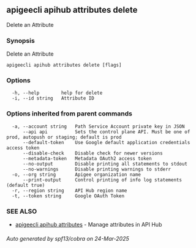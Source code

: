 ## apigeecli apihub attributes delete

Delete an Attribute

### Synopsis

Delete an Attribute

```
apigeecli apihub attributes delete [flags]
```

### Options

```
  -h, --help        help for delete
  -i, --id string   Attribute ID
```

### Options inherited from parent commands

```
  -a, --account string   Path Service Account private key in JSON
      --api api          Sets the control plane API. Must be one of prod, autopush or staging; default is prod
      --default-token    Use Google default application credentials access token
      --disable-check    Disable check for newer versions
      --metadata-token   Metadata OAuth2 access token
      --no-output        Disable printing all statements to stdout
      --no-warnings      Disable printing warnings to stderr
  -o, --org string       Apigee organization name
      --print-output     Control printing of info log statements (default true)
  -r, --region string    API Hub region name
  -t, --token string     Google OAuth Token
```

### SEE ALSO

* [apigeecli apihub attributes](apigeecli_apihub_attributes.md)	 - Manage attributes in API Hub

###### Auto generated by spf13/cobra on 24-Mar-2025
